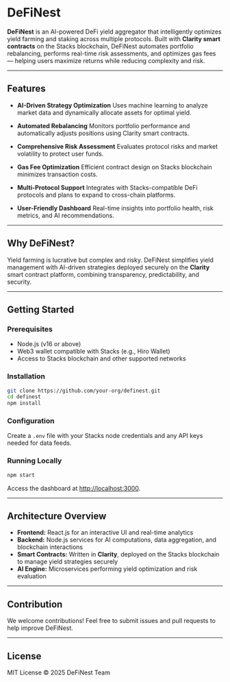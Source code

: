 # DeFiNest

**DeFiNest** is an AI-powered DeFi yield aggregator that intelligently optimizes yield farming and staking across multiple protocols. Built with **Clarity smart contracts** on the Stacks blockchain, DeFiNest automates portfolio rebalancing, performs real-time risk assessments, and optimizes gas fees — helping users maximize returns while reducing complexity and risk.

---

## Features

* **AI-Driven Strategy Optimization**
  Uses machine learning to analyze market data and dynamically allocate assets for optimal yield.

* **Automated Rebalancing**
  Monitors portfolio performance and automatically adjusts positions using Clarity smart contracts.

* **Comprehensive Risk Assessment**
  Evaluates protocol risks and market volatility to protect user funds.

* **Gas Fee Optimization**
  Efficient contract design on Stacks blockchain minimizes transaction costs.

* **Multi-Protocol Support**
  Integrates with Stacks-compatible DeFi protocols and plans to expand to cross-chain platforms.

* **User-Friendly Dashboard**
  Real-time insights into portfolio health, risk metrics, and AI recommendations.

---

## Why DeFiNest?

Yield farming is lucrative but complex and risky. DeFiNest simplifies yield management with AI-driven strategies deployed securely on the **Clarity** smart contract platform, combining transparency, predictability, and security.

---

## Getting Started

### Prerequisites

* Node.js (v16 or above)
* Web3 wallet compatible with Stacks (e.g., Hiro Wallet)
* Access to Stacks blockchain and other supported networks

### Installation

```bash
git clone https://github.com/your-org/definest.git
cd definest
npm install
```

### Configuration

Create a `.env` file with your Stacks node credentials and any API keys needed for data feeds.

### Running Locally

```bash
npm start
```

Access the dashboard at [http://localhost:3000](http://localhost:3000).

---

## Architecture Overview

* **Frontend:** React.js for an interactive UI and real-time analytics
* **Backend:** Node.js services for AI computations, data aggregation, and blockchain interactions
* **Smart Contracts:** Written in **Clarity**, deployed on the Stacks blockchain to manage yield strategies securely
* **AI Engine:** Microservices performing yield optimization and risk evaluation

---

## Contribution

We welcome contributions! Feel free to submit issues and pull requests to help improve DeFiNest.

---

## License

MIT License © 2025 DeFiNest Team
